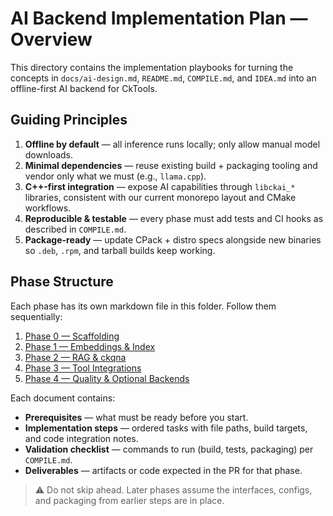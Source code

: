# AI Backend Implementation Plan — Overview

This directory contains the implementation playbooks for turning the concepts in `docs/ai-design.md`, `README.md`, `COMPILE.md`, and `IDEA.md` into an offline-first AI backend for CkTools.

## Guiding Principles

1. **Offline by default** — all inference runs locally; only allow manual model downloads.
2. **Minimal dependencies** — reuse existing build + packaging tooling and vendor only what we must (e.g., `llama.cpp`).
3. **C++-first integration** — expose AI capabilities through `libckai_*` libraries, consistent with our current monorepo layout and CMake workflows.
4. **Reproducible & testable** — every phase must add tests and CI hooks as described in `COMPILE.md`.
5. **Package-ready** — update CPack + distro specs alongside new binaries so `.deb`, `.rpm`, and tarball builds keep working.

## Phase Structure

Each phase has its own markdown file in this folder. Follow them sequentially:

1. [Phase 0 — Scaffolding](01-phase0-scaffolding.md)
2. [Phase 1 — Embeddings & Index](02-phase1-embeddings-index.md)
3. [Phase 2 — RAG & ckqna](03-phase2-rag-ckqna.md)
4. [Phase 3 — Tool Integrations](04-phase3-tool-integrations.md)
5. [Phase 4 — Quality & Optional Backends](05-phase4-quality-extensions.md)

Each document contains:

* **Prerequisites** — what must be ready before you start.
* **Implementation steps** — ordered tasks with file paths, build targets, and code integration notes.
* **Validation checklist** — commands to run (build, tests, packaging) per `COMPILE.md`.
* **Deliverables** — artifacts or code expected in the PR for that phase.

> ⚠️ Do not skip ahead. Later phases assume the interfaces, configs, and packaging from earlier steps are in place.
